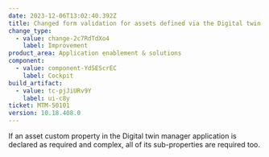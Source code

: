 ```yaml
---
date: 2023-12-06T13:02:40.392Z
title: Changed form validation for assets defined via the Digital twin manager
change_type:
  - value: change-2c7RdTdXo4
    label: Improvement
product_area: Application enablement & solutions
component:
  - value: component-YdSEScrEC
    label: Cockpit
build_artifact:
  - value: tc-pjJiURv9Y
    label: ui-c8y
ticket: MTM-50101
version: 10.18.408.0
---
```

If an asset custom property in the Digital twin manager application is declared as required and complex, all of its sub-properties are required too.
